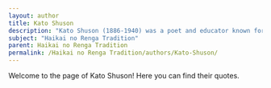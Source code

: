 ```yaml
---
layout: author
title: Kato Shuson
description: "Kato Shuson (1886-1940) was a poet and educator known for his modern interpretation of haikai no renga. His nature-based poems often merged traditional styles with contemporary issues, reflecting the changing landscape of Japan."
subject: "Haikai no Renga Tradition"
parent: Haikai no Renga Tradition
permalink: /Haikai no Renga Tradition/authors/Kato-Shuson/
---
```


Welcome to the page of Kato Shuson! Here you can find their quotes.
